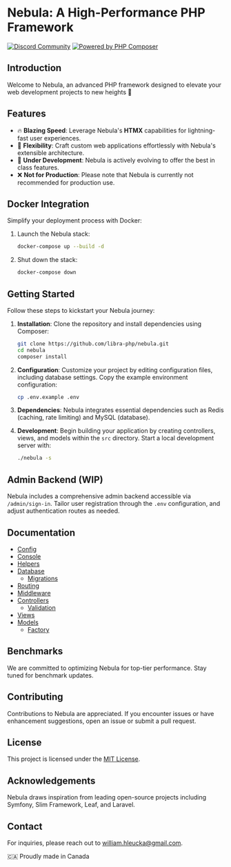 # Nebula: A High-Performance PHP Framework

[![Discord Community](https://discordapp.com/api/guilds/1139362100821626890/widget.png?style=shield)](https://discord.gg/RMhUmHmNak)
[![Powered by PHP Composer](https://github.com/libra-php/nebula/actions/workflows/php.yml/badge.svg?branch=main)](https://github.com/libra-php/nebula/actions/workflows/php.yml)

## Introduction

Welcome to Nebula, an advanced PHP framework designed to elevate your web development projects to new heights 🚀

## Features

- 🔥 **Blazing Speed**: Leverage Nebula's **HTMX** capabilities for lightning-fast user experiences.
- 🥷 **Flexibility**: Craft custom web applications effortlessly with Nebula's extensible architecture.
- 👷 **Under Development**: Nebula is actively evolving to offer the best in class features.
- ❌ **Not for Production**: Please note that Nebula is currently not recommended for production use.

## Docker Integration

Simplify your deployment process with Docker:

1. Launch the Nebula stack:
   ```bash
   docker-compose up --build -d
   ```

2. Shut down the stack:
   ```bash
   docker-compose down
   ```

## Getting Started

Follow these steps to kickstart your Nebula journey:

1. **Installation**: Clone the repository and install dependencies using Composer:
   ```bash
   git clone https://github.com/libra-php/nebula.git
   cd nebula
   composer install
   ```

2. **Configuration**: Customize your project by editing configuration files, including database settings. Copy the example environment configuration:
   ```bash
   cp .env.example .env
   ```

3. **Dependencies**: Nebula integrates essential dependencies such as Redis (caching, rate limiting) and MySQL (database).

4. **Development**: Begin building your application by creating controllers, views, and models within the `src` directory. Start a local development server with:
   ```bash
   ./nebula -s
   ```

## Admin Backend (WIP)

Nebula includes a comprehensive admin backend accessible via `/admin/sign-in`. Tailor user registration through the `.env` configuration, and adjust authentication routes as needed.

## Documentation
- [Config](docs/CONFIG.md)
- [Console](docs/CONSOLE.md)
- [Helpers](docs/HELPERS.md)
- [Database](docs/DATABASE.md)
    - [Migrations](docs/MIGRATIONS.md)
- [Routing](docs/ROUTING.md)
- [Middleware](docs/MIDDLEWARE.md)
- [Controllers](docs/CONTROLLERS.md)
    - [Validation](docs/VALIDATION.md)
- [Views](docs/VIEWS.md)
- [Models](docs/MODELS.md)
    - [Factory](docs/FACTORY.md)


## Benchmarks

We are committed to optimizing Nebula for top-tier performance. Stay tuned for benchmark updates.

## Contributing

Contributions to Nebula are appreciated. If you encounter issues or have enhancement suggestions, open an issue or submit a pull request.

## License

This project is licensed under the [MIT License](https://github.com/libra-php/nebula/blob/main/LICENSE).

## Acknowledgements

Nebula draws inspiration from leading open-source projects including Symfony, Slim Framework, Leaf, and Laravel.

## Contact

For inquiries, please reach out to william.hleucka@gmail.com.

🇨🇦 Proudly made in Canada
